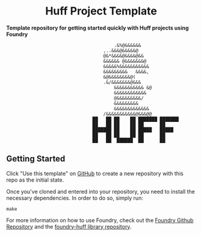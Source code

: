 # <h1 align="center"> Huff Project Template </h1>

**Template repository for getting started quickly with Huff projects using Foundry**

```
                                        .&%@&&&&&&
                                    ,..&&&@&&&&&@
                                    @&*&&&&@&&&&@&&
                                    &&&&&& @&&&&&&&@
                                    &&&&&%&&&&&&&&&&&
                                    &&&&&&&&&   &&&&,
                                    &@&&&&&&&&@(
                                    .&/&&&&&&&@&&&
                                        &&&&&&&&&&& &@
                                        &&&&&&&&&&&&
                                        @&&&&&&&&&/
                                        &&&&&&&&&
                                        &&&&&&&&&&&&&
                                    /&&&&&&&&&&&@&&&@@
                                ██   ██ ██    ██ ███████ ███████
                                ██   ██ ██    ██ ██      ██
                                ███████ ██    ██ █████   █████
                                ██   ██ ██    ██ ██      ██
                                ██   ██  ██████  ██      ██
```

## Getting Started

Click "Use this template" on [GitHub](https://github.com/huff-language/huff-project-template) to create a new repository with this repo as the initial state.

Once you've cloned and entered into your repository, you need to install the necessary dependencies. In order to do so, simply run:

```shell
make
```

For more information on how to use Foundry, check out the [Foundry Github Repository](https://github.com/foundry-rs/foundry/tree/master/forge) and the [foundry-huff library repository](https://github.com/huff-language/foundry-huff).
